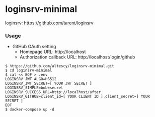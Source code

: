 loginsrv-minimal
===

loginsrv: https://github.com/tarent/loginsrv

### Usage

- GitHub OAuth setting
  - Homepage URL: http://localhost
  - Authorization callback URL: http://localhost/login/github

```
$ https://github.com/altescy/loginsrv-minimal.git
$ cd loginsrv-minimal
$ cat << EOF > .env
LOGINSRV_JWT_ALGO=HS512
LOGINSRV_JWT_SECRET=[ YOUR JWT SECRET ]
LOGINSRV_SIMPLE=bob=secret
LOGINSRV_SUCCESS_URL=http://localhost/after
LOGINSRV_GITHUB=client_id=[ YOUR CLIENT ID ],client_secret=[ YOUR SECRET ]
EOF
$ docker-compose up -d
```
